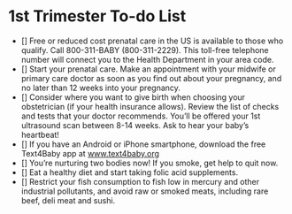 # 1st Trimester To-do List

- [] Free or reduced cost prenatal care in the US is available to those who qualify. Call 800-311-BABY (800-311-2229). This toll-free telephone number will connect you to the Health Department in your area code.
- [] Start your prenatal care. Make an appointment with your midwife or primary care doctor as soon as you find out about your pregnancy, and no later than 12 weeks into your pregnancy.
- [] Consider where you want to give birth when choosing your obstetrician (if your health insurance allows). 
Review the list of checks and tests that your doctor recommends. You’ll be offered your 1st ultrasound scan between 8-14 weeks. Ask to hear your baby’s heartbeat!
- [] If you have an Android or iPhone smartphone, download the free Text4Baby app at www.text4baby.org
- [] You’re nurturing two bodies now! If you smoke, get help to quit now. 
- [] Eat a healthy diet and start taking folic acid supplements.
- [] Restrict your fish consumption to fish low in mercury and other industrial pollutants, and avoid raw or smoked meats, including rare beef, deli meat and sushi.
